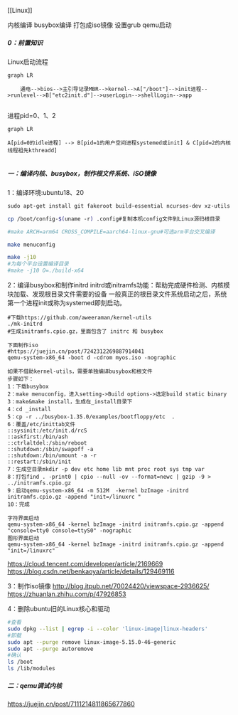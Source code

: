 [[Linux]]

内核编译
busybox编译
打包成iso镜像
设置grub
qemu启动

##### 0：前置知识
Linux启动流程
```mermaid
graph LR
	
	通电-->bios-->主引导记录MBR-->kernel-->A["/boot"]-->init进程-->runlevel-->B["etc2init.d"]-->userLogin-->shellLogin-->app
	
```
进程pid=0、1、2
```mermaid
graph LR

A[pid=0的idle进程] --> B[pid=1的用户空间进程systemed或init] & C[pid=2的内核线程祖先kthreadd]
	

```

##### 一：编译内核、busybox，制作根文件系统、iSO镜像
1：编译环境:ubuntu18、20
```bash
sudo apt-get install git fakeroot build-essential ncurses-dev xz-utils libssl-dev bc flex libelf-dev bison

cp /boot/config-$(uname -r) .config#复制本机config文件到Linux源码根目录

#make ARCH=arm64 CROSS_COMPILE=aarch64-linux-gnu#可选arm平台交叉编译

make menuconfig

make -j10
#为每个平台设置编译目录
#make -j10 O=./build-x64
```

2：编译busybox和制作initrd
initrd或initramfs功能：帮助完成硬件检测、内核模块加载、发现根目录文件需要的设备
一般真正的根目录文件系统启动之后，系统第一个进程init或称为systemed即刻启动。

```
#下载https://github.com/aweeraman/kernel-utils
./mk-initrd
#生成initramfs.cpio.gz，里面包含了 initrc 和 busybox

下面制作iso
#https://juejin.cn/post/7242312269887914041
qemu-system-x86_64 -boot d -cdrom myos.iso -nographic

```


```
如果不借助kernel-utils，需要单独编译busybox和根文件
步骤如下：
1：下载busybox
2：make menuconfig，进入setting->Build options->选定build static binary
3：make&make install，生成在_install目录下
4：cd _install
5：cp -r ../busybox-1.35.0/examples/bootfloppy/etc  .
6：覆盖/etc/inittab文件
::sysinit:/etc/init.d/rcS
::askfirst:/bin/ash
::ctrlaltdel:/sbin/reboot
::shutdown:/sbin/swapoff -a
::shutdown:/bin/umount -a -r
::restart:/sbin/init
7：生成空目录mkdir -p dev etc home lib mnt proc root sys tmp var
8：打包find . -print0 | cpio --null -ov --format=newc | gzip -9 > ../initramfs.cpio.gz
9：启动qemu-system-x86_64 -m 512M  -kernel bzImage -initrd initramfs.cpio.gz -append "init=/linuxrc "
10：完成
```

```
字符界面启动
qemu-system-x86_64 -kernel bzImage -initrd initramfs.cpio.gz -append "console=tty0 console=ttyS0" -nographic
图形界面启动
qemu-system-x86_64 -kernel bzImage -initrd initramfs.cpio.gz -append "init=/linuxrc"
```
https://cloud.tencent.com/developer/article/2169669
https://blog.csdn.net/benkaoya/article/details/129469116

3：制作iso镜像
http://blog.itpub.net/70024420/viewspace-2936625/
https://zhuanlan.zhihu.com/p/47926853

4：删除ubuntu旧的Linux核心和驱动
```bash
#查看
sudo dpkg --list | egrep -i --color 'linux-image|linux-headers'
#卸载
sudo apt --purge remove linux-image-5.15.0-46-generic
sudo apt --purge autoremove
#确认
ls /boot
ls /lib/modules
```

##### 二：qemu调试内核
https://juejin.cn/post/7111214811865677860